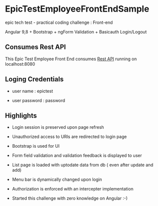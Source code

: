 # EpicTestEmployeeFrontEndSample

epic tech test - practical coding challenge : Front-end

Angular 9,8 + Bootstrap + ngForm Validation + Basicauth Login/Logout 


## Consumes Rest API
This Epic Test Employee Front End consumes [Rest API](https://github.com/kapila-silwathge/epicTestEmployeeRestAPISample) running on localhost:8080

## Loging Credentials

 *  user name     : epictest  
  
 *  user password : password
 
 ## Highlights
 
 * Login session is preserved upon page refresh
 
 * Unauthorized access to URIs are redirected to login page
 
 * Bootstrap is used for UI
 
 * Form field validation and validation feedback is displayed to user
 
 * List page is loaded with uptodate data from db ( even after update and add)
 
 * Menu bar is dynamically changed upon login
 
 * Authorization is enforced with an intercepter implementation
  
 * Started this challenge with zero knowledge on Angular :-)
 
